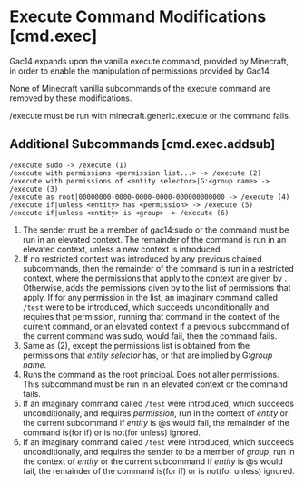 # Execute Command Modifications [cmd.exec]

Gac14 expands upon the vanilla execute command, provided by Minecraft, in order to enable the manipulation of permissions provided by Gac14. 

None of Minecraft vanilla subcommands of the execute command are removed by these modifications. 

/execute must be run with minecraft.generic.execute or the command fails. 

## Additional Subcommands [cmd.exec.addsub]

```
/execute sudo -> /execute (1)
/execute with permissions <permission list...> -> /execute (2)
/execute with permissions of <entity selector>|G:<group name> -> /execute (3)
/execute as root|00000000-0000-0000-0000-000000000000 -> /execute (4)
/execute if|unless <entity> has <permission> -> /execute (5)
/execute if|unless <entity> is <group> -> /execute (6)
```

1. The sender must be a member of gac14:sudo or the command must be run in an elevated context. The remainder of the command is run in an elevated context, unless a new context is introduced.
2. If no restricted context was introduced by any previous chained subcommands, then the remainder of the command is run in a restricted context, where the permissions that apply to the context are given by <permission list...>. Otherwise, adds the permissions given by <permission list...> to the list of permissions that apply. If for any permission in the list, an imaginary command called `/test` were to be introduced, which succeeds unconditionally and requires that permission, running that command in the context of the current command, or an elevated context if a previous subcommand of the current command was sudo, would fail, then the command fails.
3. Same as (2), except the permissions list is obtained from the permissions that *entity selector* has, or that are implied by G:*group name*.
4. Runs the command as the root principal. Does not alter permissions. This subcommand must be run in an elevated context or the command fails. 
5. If an imaginary command called `/test` were introduced, which succeeds unconditionally, and requires *permission*, run in the context of *entity* or the current subcommand if *entity* is @s would fail, the remainder of the command is(for if) or is not(for unless) ignored. 
6. If an imaginary command called `/test` were introduced, which succeeds unconditionally, and requires the sender to be a member of *group*, run in the context of *entity* or the current subcommand if *entity* is @s would fail, the remainder of the command is(for if) or is not(for unless) ignored.

 




